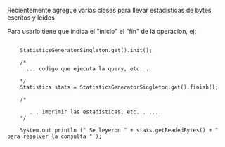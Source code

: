 Recientemente agregue varias clases para llevar estadisticas de bytes escritos y leidos

Para usarlo tiene que indica el "inicio" el "fin" de la operacion, ej:


```

    StatisticsGeneratorSingleton.get().init();

    /*
      ... codigo que ejecuta la query, etc...

    */
    Statistics stats = StatisticsGeneratorSingleton.get().finish();

    /*

       ... Imprimir las estadisticas, etc... ....
    */

    System.out.println (" Se leyeron " + stats.getReadedBytes() + " para resolver la consulta " );

```